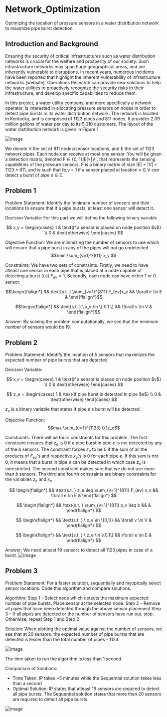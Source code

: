 # Network_Optimization
Optimizing the location of pressure sensors in a water distribution network to maximize pipe burst detection.

## Introduction and Background
Ensuring the security of critical infrastructures such as water distribution networks is crucial for
the welfare and prosperity of our society. Such infrastructure networks may span huge geographical
areas, and are inherently vulnerable to disruptions. In recent years, numerous incidents have been
reported that highlight the inherent vulnerability of infrastructure networks (website). Operations
Research can provide new solutions to help the water utilities to proactively recognize the security
risks to their infrastructure, and develop specific capabilities to reduce them.

In this project, a water utility company, and more specifically a network operator, is interested
in allocating pressure sensors on nodes in order to detect pipe bursts in its water distribution
network. The network is located in Kentucky, and is composed of 1123 pipes and 811 nodes. It
provides 2.09 million gallons of water per day to its 5,010 customers. The layout of the water
distribution network is given in Figure 1.

![image](https://github.com/vaani-r/Network_Optimization/assets/76833593/76ac1a50-0dcc-4e95-8bb2-9e3f79a2d3cf)

We denote V the set of 811 nodes/sensor locations, and E the set of 1123 network pipes.
Each node can receive at most one sensor. You will be given a detection matrix, denoted F ∈
{0, 1}|E|×|V|, that represents the sensing capabilities of the pressure sensors. F is a binary matrix
of size |E| × |V| = 1123 × 811, and is such that fe,v = 1 if a sensor placed at location v ∈ V can
detect a burst of pipe e ∈ E.

## Problem 1
Problem Statement: Identify the minimum number of sensors and their locations to ensure that if a pipe bursts, at least one sensor will detect it.

Decision Variable:
For this part we will define the following binary variable

$$
x_v = \begin{cases} 
1 & \text{if a sensor is placed on node position $v$} \\
0 & \text{otherwise}
\end{cases}
$$

Objective Function:
We are minimizing the number of sensors to use which will ensure that a pipe burst in any of the pipes will not go undetected.
$$\min \sum_{v=1}^{811}  x_v $$

Constraints:
We have two sets of constraints. Firstly, we need to have atleast one sensor in each pipe that is placed at a node capable of detecting a burst (i.e) $F_{ev} = 1$. Secondly, each node can have either $1$ or $0$ sensor.

$$\begin{flalign*}
&& \text{s.t. } \sum_{v=1}^{811} F_{ev}x_v && \forall e \in E &
\end{flalign*}$$

$$\begin{flalign*}
&& \text{s.t. } \ x_v \in \{ 0,1 \} && \forall v \in V &
\end{flalign*}$$

Answer: 
By solving the problem computationally, we see that the minimum number of sensors would be 19. 

## Problem 2
Problem Statement: Identify the location of $b$ sensors that maximizes the expected number of pipe bursts that are detected

Decision Variable:

$$
x_v = \begin{cases} 
1 & \text{if a sensor is placed on node position $v$} \\
0 & \text{otherwise}
\end{cases}
$$

$$
z_e = \begin{cases} 
1 & \text{if pipe burst is detected in pipe $e$} \\
0 & \text{otherwise}
\end{cases}
$$

$z_e$ is a binary variable that states if pipe e's burst will be detected.

Objective Function:
$$max \sum_{e=1}^{1123} 0.1z_e$$ 

Constraints:
There will be fours constraints for this problem. The first constraint ensures that $z_e$ is $0$ if a pipe burst in pipe $e$ is not detected by any of the $b$ sensors. The constraint forces $z_e$ to be $0$ if the sum of all the products of $F_{ev}$'s and respective $x_v$'s is $0$ for each pipe $e$. If this sum is not $0$, it means that a burst in pipe $e$ can be detected in which case $z_e$ is unrestricted. The second constraint makes sure that we do not use more than $b$ sensors. The third and fourth constraints are binary constraints for the variables $z_e$ and $x_v$

$$
\begin{flalign*}
&& \text{s.t. } z_e \leq \sum_{v=1}^{811} F_{ev} x_v && \forall e \in E &
\end{flalign*}
$$

$$
\begin{flalign*}
&& \text{s.t. } \sum_{v=1}^{811} x_v \leq b && &
\end{flalign*}
$$

$$
\begin{flalign*}
&& \text{s.t. } \ x_v \in \{0,1\} && \forall v \in V &
\end{flalign*}
$$

$$
\begin{flalign*}
&& \text{s.t. } \ z_e \in \{0,1\} && \forall e \in E &
\end{flalign*}
$$

Answer: We need atleast 19 sensors to detect all 1123 pipes in case of a burst. 
![image](https://github.com/vaani-r/Network_Optimization/assets/76833593/03fa03d8-882f-43e8-b168-269ab8fffd9e)


## Problem 3
Problem Statement: For a faster solution, sequentially and myopically select sensor locations. Code this algorithm and compare solutions.

Algorithm:
Step 1 – Select node which detects the maximum expected number of pipe bursts. Place sensor at the selected node.
Step 2 – Remove all pipes that have been detected through the above sensor placement
Step 3 – If all pipes are detected or the number of sensors have run out, stop. Otherwise, repeat Step 1 and Step 2

Solution: 
When plotting the optimal value against the number of sensors, we see that at 20 sensors, the expected number of pipe bursts that are detected is lesser than the total number of pipes - 1123. 

![image](https://github.com/vaani-r/Network_Optimization/assets/76833593/6420462e-8000-4fac-9dc9-fcc466edc03d)

The time taken to run the algorithm is less than 1 second. 

Comparison of Solutions:
- Time Taken: IP takes ~5 minutes while the Sequential solution takes less than a second
- Optimal Solution: IP states that atleast 19 sensors are required to detect all pipe bursts. The Sequential solution states that more than 20 sensors are required to detect all pipe bursts.

![image](https://github.com/vaani-r/Network_Optimization/assets/76833593/429c80c0-64b1-459d-a4ea-694088c90f31)



